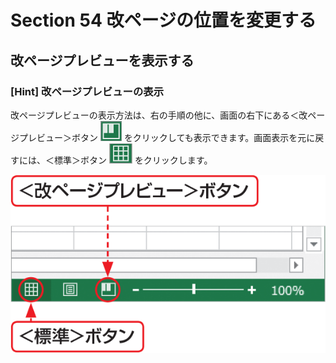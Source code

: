 # Section 54 改ページの位置を変更する

## 改ページプレビューを表示する

### [Hint] 改ページプレビューの表示

改ページプレビューの表示方法は、右の手順の他に、画面の右下にある＜改ページプレビュー＞ボタン ![](icon_preview.png) をクリックしても表示できます。画面表示を元に戻すには、＜標準＞ボタン ![](icon_standard.png) をクリックします。

![hint](003.png)
